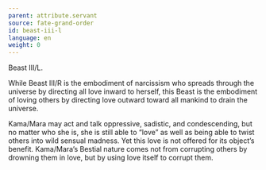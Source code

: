 ```yaml
---
parent: attribute.servant
source: fate-grand-order
id: beast-iii-l
language: en
weight: 0
---
```


Beast III/L.

While Beast III/R is the embodiment of narcissism who spreads through the universe by directing all love inward to herself, this Beast is the embodiment of loving others by directing love outward toward all mankind to drain the universe.

Kama/Mara may act and talk oppressive, sadistic, and condescending, but no matter who she is, she is still able to “love” as well as being able to twist others into wild sensual madness. Yet this love is not offered for its object’s benefit. Kama/Mara’s Bestial nature comes not from corrupting others by drowning them in love, but by using love itself to corrupt them.

